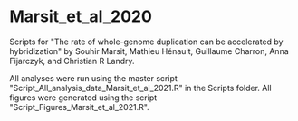# Marsit_et_al_2020
Scripts for "The rate of whole-genome duplication can be accelerated by hybridization" by Souhir Marsit, Mathieu Hénault, Guillaume Charron, Anna Fijarczyk, and Christian R Landry.

All analyses were run using the master script "Script_All_analysis_data_Marsit_et_al_2021.R" in the Scripts folder. All figures were generated using the script "Script_Figures_Marsit_et_al_2021.R".
